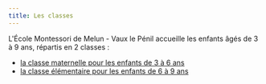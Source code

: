 ```yaml
---
title: Les classes
---
```


L'École Montessori de Melun - Vaux le Pénil accueille les enfants âgés de 3 à 9 ans, répartis en 2 classes :
- [la classe maternelle pour les enfants de 3 à 6 ans](maternelle.md)
- [la classe élémentaire pour les enfants de 6 à 9 ans](elementaire.md)
